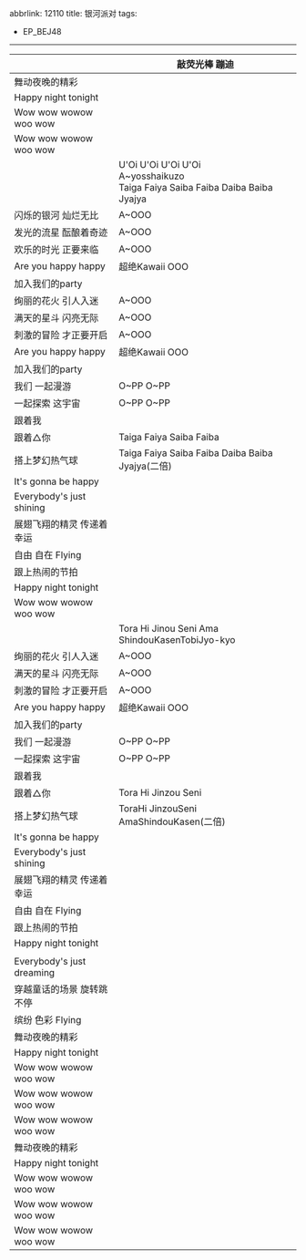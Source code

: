 abbrlink: 12110
title: 银河派对
tags:
  - EP_BEJ48
---
|      |敲荧光棒 蹦迪|
|--|--|
|舞动夜晚的精彩|      |
|Happy night tonight|      |
|Wow wow wowow woo wow|      |
|Wow wow wowow woo wow|      |
|      |U'Oi U'Oi U'Oi U'Oi<br>A~yosshaikuzo<br>Taiga Faiya Saiba Faiba Daiba Baiba Jyajya|
|闪烁的银河 灿烂无比|A~OOO|
|发光的流星 酝酿着奇迹|A~OOO|
|欢乐的时光 正要来临|A~OOO|
|Are you happy happy|超绝Kawaii OOO|
|加入我们的party|      |
|绚丽的花火 引人入迷|A~OOO|
|满天的星斗 闪亮无际|A~OOO|
|刺激的冒险 才正要开启|A~OOO|
|Are you happy happy|超绝Kawaii OOO|
|加入我们的party|      |
|我们 一起漫游|O~PP O~PP|
|一起探索 这宇宙|O~PP O~PP|
|跟着我|      |
|跟着△你|Taiga Faiya Saiba Faiba|
|搭上梦幻热气球|Taiga Faiya Saiba Faiba Daiba Baiba Jyajya(二倍)|
|It's gonna be happy|      |
|Everybody's just shining|      |
|展翅飞翔的精灵 传递着幸运|      |
|自由 自在 Flying|      |
|跟上热闹的节拍|      |
|Happy night tonight|      |
|Wow wow wowow woo wow|      |
|      |Tora Hi Jinou Seni Ama ShindouKasenTobiJyo-kyo|
|绚丽的花火 引人入迷|A~OOO|
|满天的星斗 闪亮无际|A~OOO|
|刺激的冒险 才正要开启|A~OOO|
|Are you happy happy|超绝Kawaii OOO|
|加入我们的party|      |
|我们 一起漫游|O~PP O~PP|
|一起探索 这宇宙|O~PP O~PP|
|跟着我|      |
|跟着△你|Tora Hi Jinzou Seni|
|搭上梦幻热气球|ToraHi JinzouSeni AmaShindouKasen(二倍)|
|It's gonna be happy|      |
|Everybody's just shining|      |
|展翅飞翔的精灵 传递着幸运|      |
|自由 自在 Flying|      |
|跟上热闹的节拍|      |
|Happy night tonight|      |
|      |      |
|Everybody's just dreaming|      |
|穿越童话的场景 旋转跳不停|      |
|缤纷 色彩 Flying|      |
|舞动夜晚的精彩|      |
|Happy night tonight|      |
|Wow wow wowow woo wow|      |
|Wow wow wowow woo wow|      |
|Wow wow wowow woo wow|      |
|舞动夜晚的精彩|      |
|Happy night tonight|      |
|Wow wow wowow woo wow|      |
|Wow wow wowow woo wow|      |
|Wow wow wowow woo wow|      |